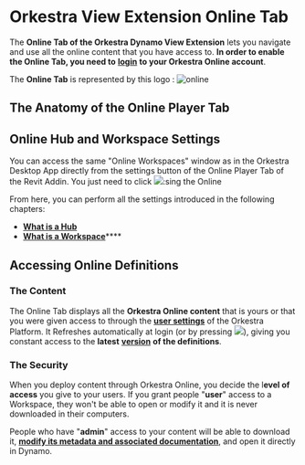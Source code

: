 # Orkestra View Extension Online Tab

The **Online Tab of the Orkestra Dynamo View Extension**  lets you navigate and use all the online content that you have access to. **In order to enable the Online Tab, you need to** [**login**](https://datashapes.gitbook.io/orkestra-online/orkestra-revit-addin/login) **to your Orkestra Online account**.

The **Online Tab** is represented by this logo : ![online](https://datashapes.files.wordpress.com/2020/05/onlineicon.png?)

## The Anatomy of the Online Player Tab <a id="the-anatomy-of-the-online-player-tab"></a>



## Online Hub and Workspace Settings <a id="online-hub-and-workspace-settings"></a>

You can access the same "Online Workspaces" window as in the Orkestra Desktop App directly from the settings button of the Online Player Tab of the Revit Addin. You just need to click ![](https://firebasestorage.googleapis.com/v0/b/gitbook-28427.appspot.com/o/assets%2F-M6wDJF-clP9xeoy68-u%2F-M7JcMHZzkr4h58WORFD%2F-M7JcyOqnwzluE0hA6yV%2Fsettings.PNG?alt=media&token=c0572d05-7a5e-428d-8048-3451089f0e39):sing the Online 

From here, you can perform all the settings introduced in the following chapters:

* **​**[**What is a Hub**](../orkestra-desktop-app/what-is-a-hub.md)**​**
* **​**[**What is a Workspace**](../orkestra-desktop-app/what-is-a-workspace.md)\*\*\*\*

## Accessing Online Definitions

### The Content <a id="the-content"></a>

The Online Tab displays all the **Orkestra Online content** that is yours or that you were given access to through the [**user settings**](https://datashapes.gitbook.io/orkestra-online/orkestra-desktop-app/what-is-a-workspace#user-settings) of the Orkestra Platform. It Refreshes automatically at login \(or by pressing ![](https://firebasestorage.googleapis.com/v0/b/gitbook-28427.appspot.com/o/assets%2F-M6wDJF-clP9xeoy68-u%2F-M7MBaTVF91R1cues6Ta%2F-M7MBw87aS83bjeSU0f3%2Frefresh.png?alt=media&token=b79af11e-3972-41e9-a3a9-1bcbddc01dbe)\), giving you constant access to the **latest** [**version**](https://datashapes.gitbook.io/orkestra-online/orkestra-desktop-app/versioning) **of the definitions**.

### The Security <a id="the-security"></a>

When you deploy content through Orkestra Online, you decide the l**evel of access** you give to your users. If you grant people "**user**" access to a Workspace, they won't be able to open or modify it and it is never downloaded in their computers.

People who have "**admin**" access to your content will be able to download it, [**modify its metadata and associated documentation**](https://datashapes.gitbook.io/orkestra-online/orkestra-desktop-app/definition-metadata-and-documentation-1), and open it directly in Dynamo. 

